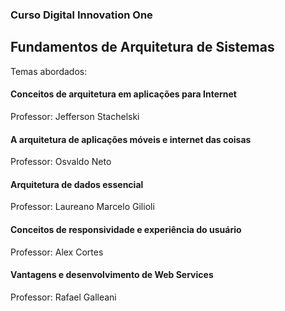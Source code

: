 ### Curso Digital Innovation One 


## Fundamentos de Arquitetura de Sistemas

Temas abordados: 

#### Conceitos de arquitetura em aplicações para Internet

Professor: Jefferson Stachelski

#### A arquitetura de aplicações móveis e internet das coisas

Professor: Osvaldo Neto

#### Arquitetura de dados essencial

Professor: Laureano Marcelo Gilioli

#### Conceitos de responsividade e experiência do usuário

Professor: Alex Cortes

#### Vantagens e desenvolvimento de Web Services

Professor: Rafael Galleani

